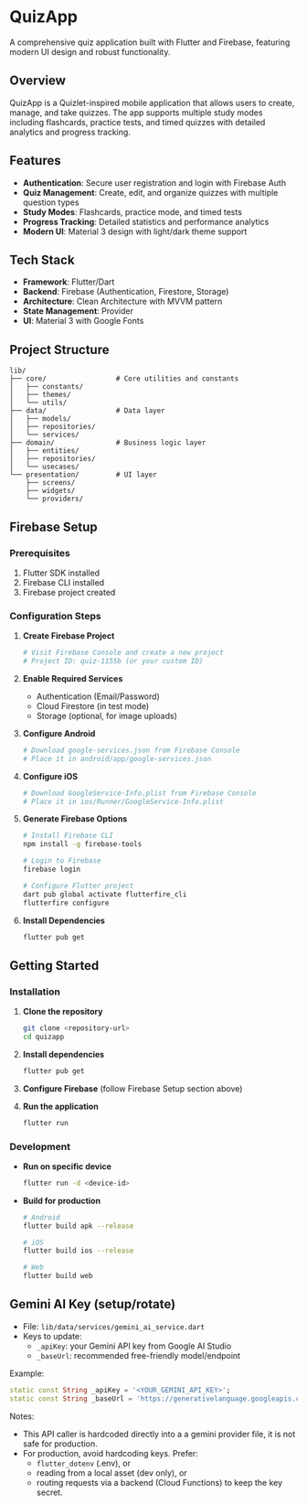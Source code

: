 # QuizApp

A comprehensive quiz application built with Flutter and Firebase, featuring modern UI design and robust functionality.

## Overview

QuizApp is a Quizlet-inspired mobile application that allows users to create, manage, and take quizzes. The app supports multiple study modes including flashcards, practice tests, and timed quizzes with detailed analytics and progress tracking.

## Features

- **Authentication**: Secure user registration and login with Firebase Auth
- **Quiz Management**: Create, edit, and organize quizzes with multiple question types
- **Study Modes**: Flashcards, practice mode, and timed tests
- **Progress Tracking**: Detailed statistics and performance analytics
- **Modern UI**: Material 3 design with light/dark theme support

## Tech Stack

- **Framework**: Flutter/Dart
- **Backend**: Firebase (Authentication, Firestore, Storage)
- **Architecture**: Clean Architecture with MVVM pattern
- **State Management**: Provider
- **UI**: Material 3 with Google Fonts

## Project Structure

```
lib/
├── core/                 # Core utilities and constants
│   ├── constants/
│   ├── themes/
│   └── utils/
├── data/                 # Data layer
│   ├── models/
│   ├── repositories/
│   └── services/
├── domain/               # Business logic layer
│   ├── entities/
│   ├── repositories/
│   └── usecases/
└── presentation/         # UI layer
    ├── screens/
    ├── widgets/
    └── providers/
```

## Firebase Setup

### Prerequisites

1. Flutter SDK installed
2. Firebase CLI installed
3. Firebase project created

### Configuration Steps

1. **Create Firebase Project**
   ```bash
   # Visit Firebase Console and create a new project
   # Project ID: quiz-1155b (or your custom ID)
   ```

2. **Enable Required Services**
   - Authentication (Email/Password)
   - Cloud Firestore (in test mode)
   - Storage (optional, for image uploads)

3. **Configure Android**
   ```bash
   # Download google-services.json from Firebase Console
   # Place it in android/app/google-services.json
   ```

4. **Configure iOS**
   ```bash
   # Download GoogleService-Info.plist from Firebase Console
   # Place it in ios/Runner/GoogleService-Info.plist
   ```

5. **Generate Firebase Options**
   ```bash
   # Install Firebase CLI
   npm install -g firebase-tools
   
   # Login to Firebase
   firebase login
   
   # Configure Flutter project
   dart pub global activate flutterfire_cli
   flutterfire configure
   ```

6. **Install Dependencies**
   ```bash
   flutter pub get
   ```

## Getting Started

### Installation

1. **Clone the repository**
   ```bash
   git clone <repository-url>
   cd quizapp
   ```

2. **Install dependencies**
   ```bash
   flutter pub get
   ```

3. **Configure Firebase** (follow Firebase Setup section above)

4. **Run the application**
   ```bash
   flutter run
   ```

### Development

- **Run on specific device**
  ```bash
  flutter run -d <device-id>
  ```

- **Build for production**
  ```bash
  # Android
  flutter build apk --release
  
  # iOS
  flutter build ios --release
  
  # Web
  flutter build web
  ```

## Gemini AI Key (setup/rotate)

- File: `lib/data/services/gemini_ai_service.dart`
- Keys to update:
  - `_apiKey`: your Gemini API key from Google AI Studio
  - `_baseUrl`: recommended free-friendly model/endpoint

Example:
```dart
static const String _apiKey = '<YOUR_GEMINI_API_KEY>';
static const String _baseUrl = 'https://generativelanguage.googleapis.com/v1/models/gemini-1.5-flash:generateContent';
```

Notes:
- This API caller is hardcoded directly into a a gemini provider file, it is not safe for production.
- For production, avoid hardcoding keys. Prefer:
  - `flutter_dotenv` (.env), or
  - reading from a local asset (dev only), or
  - routing requests via a backend (Cloud Functions) to keep the key secret.

